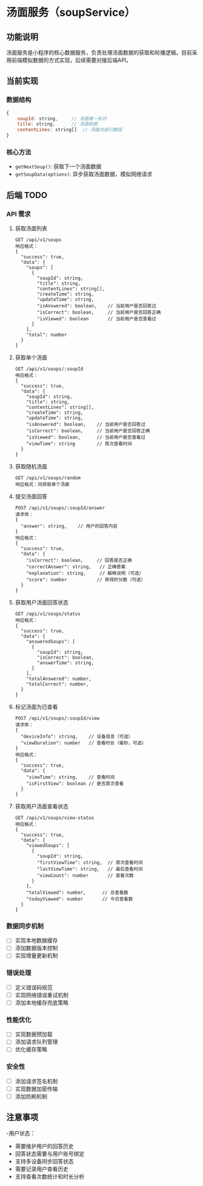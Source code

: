 # 汤面服务（soupService）

## 功能说明
汤面服务是小程序的核心数据服务，负责处理汤面数据的获取和轮播逻辑。目前采用前端模拟数据的方式实现，后续需要对接后端API。

## 当前实现
### 数据结构
```javascript
{
    soupId: string,     // 汤面唯一标识
    title: string,      // 汤面标题
    contentLines: string[]  // 汤面内容行数组
}
```

### 核心方法
- `getNextSoup()`: 获取下一个汤面数据
- `getSoupData(options)`: 异步获取汤面数据，模拟网络请求

## 后端 TODO

### API 需求
1. 获取汤面列表
   ```
   GET /api/v1/soups
   响应格式：
   {
     "success": true,
     "data": {
       "soups": [
         {
           "soupId": string,
           "title": string,
           "contentLines": string[],
           "createTime": string,
           "updateTime": string,
           "isAnswered": boolean,    // 当前用户是否回答过
           "isCorrect": boolean,     // 当前用户是否回答正确
           "isViewed": boolean       // 当前用户是否查看过
         }
       ],
       "total": number
     }
   }
   ```

2. 获取单个汤面
   ```
   GET /api/v1/soups/:soupId
   响应格式：
   {
     "success": true,
     "data": {
       "soupId": string,
       "title": string,
       "contentLines": string[],
       "createTime": string,
       "updateTime": string,
       "isAnswered": boolean,    // 当前用户是否回答过
       "isCorrect": boolean,     // 当前用户是否回答正确
       "isViewed": boolean,      // 当前用户是否查看过
       "viewTime": string        // 首次查看时间
     }
   }
   ```

3. 获取随机汤面
   ```
   GET /api/v1/soups/random
   响应格式：同获取单个汤面
   ```

4. 提交汤面回答
   ```
   POST /api/v1/soups/:soupId/answer
   请求体：
   {
     "answer": string,    // 用户的回答内容
   }
   响应格式：
   {
     "success": true,
     "data": {
       "isCorrect": boolean,     // 回答是否正确
       "correctAnswer": string,   // 正确答案
       "explanation": string,     // 解释说明（可选）
       "score": number           // 获得的分数（可选）
     }
   }
   ```

5. 获取用户汤面回答状态
   ```
   GET /api/v1/soups/status
   响应格式：
   {
     "success": true,
     "data": {
       "answeredSoups": [
         {
           "soupId": string,
           "isCorrect": boolean,
           "answerTime": string,
         }
       ],
       "totalAnswered": number,
       "totalCorrect": number,
     }
   }
   ```

6. 标记汤面为已查看
   ```
   POST /api/v1/soups/:soupId/view
   请求体：
   {
     "deviceInfo": string,    // 设备信息（可选）
     "viewDuration": number   // 查看时长（毫秒，可选）
   }
   响应格式：
   {
     "success": true,
     "data": {
       "viewTime": string,    // 查看时间
       "isFirstView": boolean // 是否首次查看
     }
   }
   ```

7. 获取用户汤面查看状态
   ```
   GET /api/v1/soups/view-status
   响应格式：
   {
     "success": true,
     "data": {
       "viewedSoups": [
         {
           "soupId": string,
           "firstViewTime": string,  // 首次查看时间
           "lastViewTime": string,   // 最后查看时间
           "viewCount": number       // 查看次数
         }
       ],
       "totalViewed": number,      // 总查看数
       "todayViewed": number       // 今日查看数
     }
   }
   ```

### 数据同步机制
- [ ] 实现本地数据缓存
- [ ] 添加数据版本控制
- [ ] 实现增量更新机制

### 错误处理
- [ ] 定义错误码规范
- [ ] 实现网络错误重试机制
- [ ] 添加本地缓存兜底策略

### 性能优化
- [ ] 实现数据预加载
- [ ] 添加请求队列管理
- [ ] 优化缓存策略

### 安全性
- [ ] 添加请求签名机制
- [ ] 实现数据加密传输
- [ ] 添加防刷机制

## 注意事项
   -用户状态：
   - 需要维护用户的回答历史
   - 回答状态需要与用户账号绑定
   - 支持多设备同步回答状态
   - 需要记录用户查看历史
   - 支持查看次数统计和时长分析

